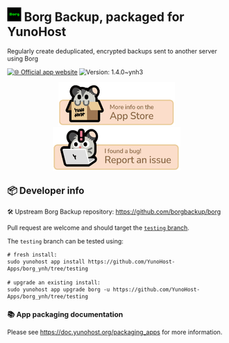 <!--
N.B.: This README was automatically generated by <https://github.com/YunoHost/apps_tools/blob/main/readme_generator>
It shall NOT be edited by hand.
-->

<h1>
  <img src="https://raw.githubusercontent.com/YunoHost/apps/master/logos/borg.png" width="32px" alt="Logo of Borg Backup">
  Borg Backup, packaged for YunoHost
</h1>

Regularly create deduplicated, encrypted backups sent to another server using Borg

[![🌐 Official app website](https://img.shields.io/badge/Official_app_website-darkgreen?style=for-the-badge)](https://www.borgbackup.org)
![Version: 1.4.0~ynh3](https://img.shields.io/badge/Version-1.4.0~ynh3-rgba(0,150,0,1)?style=for-the-badge)

<div align="center">
<a href="https://apps.yunohost.org/app/borg"><img height="100px" src="https://github.com/YunoHost/yunohost-artwork/raw/refs/heads/main/badges/neopossum-badges/badge_more_info_on_the_appstore.svg"/></a>
<a href="https://github.com/YunoHost-Apps/borg_ynh/issues"><img height="100px" src="https://github.com/YunoHost/yunohost-artwork/raw/refs/heads/main/badges/neopossum-badges/badge_report_an_issue.svg"/></a>
</div>

## 📦 Developer info

🛠️ Upstream Borg Backup repository: <https://github.com/borgbackup/borg>

Pull request are welcome and should target the [`testing` branch](https://github.com/YunoHost-Apps/borg_ynh/tree/testing).

The `testing` branch can be tested using:
```
# fresh install:
sudo yunohost app install https://github.com/YunoHost-Apps/borg_ynh/tree/testing

# upgrade an existing install:
sudo yunohost app upgrade borg -u https://github.com/YunoHost-Apps/borg_ynh/tree/testing
```

### 📚 App packaging documentation

Please see <https://doc.yunohost.org/packaging_apps> for more information.